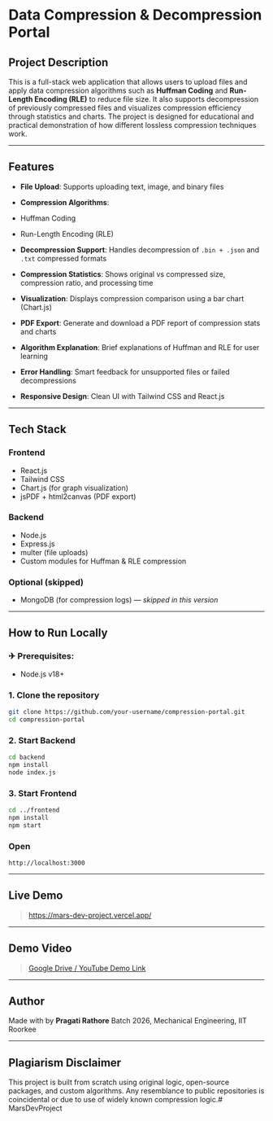 # Data Compression & Decompression Portal

##  Project Description

This is a full-stack web application that allows users to upload files and apply data compression algorithms such as **Huffman Coding** and **Run-Length Encoding (RLE)** to reduce file size. It also supports decompression of previously compressed files and visualizes compression efficiency through statistics and charts. The project is designed for educational and practical demonstration of how different lossless compression techniques work.

---

##  Features

*  **File Upload**: Supports uploading text, image, and binary files
*  **Compression Algorithms**:

  * Huffman Coding
  * Run-Length Encoding (RLE)
* **Decompression Support**: Handles decompression of `.bin + .json` and `.txt` compressed formats
*  **Compression Statistics**: Shows original vs compressed size, compression ratio, and processing time
*  **Visualization**: Displays compression comparison using a bar chart (Chart.js)
*  **PDF Export**: Generate and download a PDF report of compression stats and charts
*  **Algorithm Explanation**: Brief explanations of Huffman and RLE for user learning
*  **Error Handling**: Smart feedback for unsupported files or failed decompressions
*  **Responsive Design**: Clean UI with Tailwind CSS and React.js

---

## Tech Stack

### Frontend

* React.js
* Tailwind CSS
* Chart.js (for graph visualization)
* jsPDF + html2canvas (PDF export)

### Backend

* Node.js
* Express.js
* multer (file uploads)
* Custom modules for Huffman & RLE compression

### Optional (skipped)

* MongoDB (for compression logs) — *skipped in this version*

---

##  How to Run Locally

### ✈ Prerequisites:

* Node.js v18+

### 1. Clone the repository

```bash
git clone https://github.com/your-username/compression-portal.git
cd compression-portal
```

### 2. Start Backend

```bash
cd backend
npm install
node index.js
```

### 3. Start Frontend

```bash
cd ../frontend
npm install
npm start
```

### Open

```
http://localhost:3000
```

---

##  Live Demo

> https://mars-dev-project.vercel.app/

---

##  Demo Video

> [Google Drive / YouTube Demo Link](https://your-demo-video-url)

---

##  Author

Made with  by **Pragati Rathore**
Batch 2026, Mechanical Engineering, IIT Roorkee

---

##  Plagiarism Disclaimer
This project is built from scratch using original logic, open-source packages, and custom algorithms. Any resemblance to public repositories is coincidental or due to use of widely known compression logic.﻿# MarsDevProject

